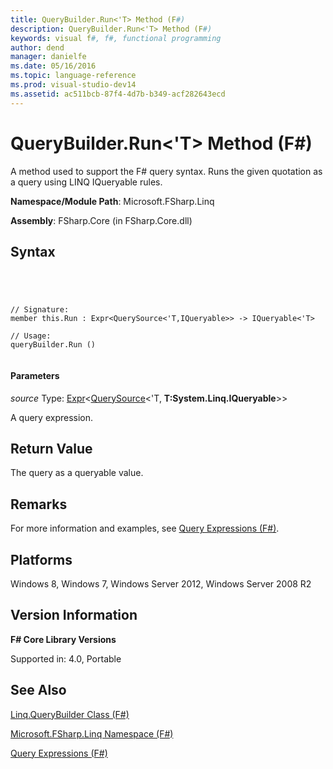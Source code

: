 ```yaml
---
title: QueryBuilder.Run<'T> Method (F#)
description: QueryBuilder.Run<'T> Method (F#)
keywords: visual f#, f#, functional programming
author: dend
manager: danielfe
ms.date: 05/16/2016
ms.topic: language-reference
ms.prod: visual-studio-dev14
ms.assetid: ac511bcb-87f4-4d7b-b349-acf282643ecd 
---
```


# QueryBuilder.Run<'T> Method (F#)

A method used to support the F# query syntax. Runs the given quotation as a query using LINQ IQueryable rules.

**Namespace/Module Path**: Microsoft.FSharp.Linq

**Assembly**: FSharp.Core (in FSharp.Core.dll)


## Syntax



```




// Signature:
member this.Run : Expr<QuerySource<'T,IQueryable>> -> IQueryable<'T>

// Usage:
queryBuilder.Run ()


```





#### Parameters
*source*
Type: [Expr](http://msdn.microsoft.com/en-us/library/975ca4d3-ac2b-46db-9f01-23cf8b190c6e)&lt;[QuerySource](http://msdn.microsoft.com/en-us/library/873589c1-c5dc-47d9-8abf-fee7258dfb00)&lt;'T,
**T:System.Linq.IQueryable**&gt;&gt;


A query expression.




## Return Value
The query as a queryable value.


## Remarks
For more information and examples, see [Query Expressions (F#)](http://msdn.microsoft.com/en-us/library/ff72235c-3ad8-4215-8679-2754484823db).


## Platforms
Windows 8, Windows 7, Windows Server 2012, Windows Server 2008 R2


## Version Information
**F# Core Library Versions**

Supported in: 4.0, Portable




## See Also
[Linq.QueryBuilder Class &#40;F&#35;&#41;](Linq.QueryBuilder-Class-%5BFSharp%5D.md)

[Microsoft.FSharp.Linq Namespace &#40;F&#35;&#41;](Microsoft.FSharp.Linq-Namespace-%5BFSharp%5D.md)

[Query Expressions (F#)](http://msdn.microsoft.com/en-us/library/ff72235c-3ad8-4215-8679-2754484823db)

